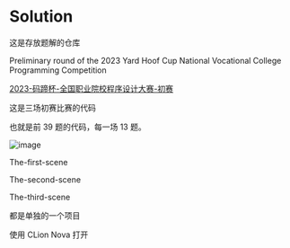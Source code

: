 # Solution
 
 这是存放题解的仓库

Preliminary round of the 2023 Yard Hoof Cup National Vocational College Programming Competition

[2023-码蹄杯-全国职业院校程序设计大赛-初赛](https://www.matiji.net/exam/ojquestionlist?questionBankId=16A92C42378232DEB56179D9C70DC45C)

这是三场初赛比赛的代码

也就是前 39 题的代码，每一场 13 题。

![image](https://github.com/op15066212/Solution/assets/108321891/4e4aacd3-d643-4add-99fb-5ece9a377b35)

The-first-scene

The-second-scene

The-third-scene 

都是单独的一个项目

使用 CLion Nova 打开


